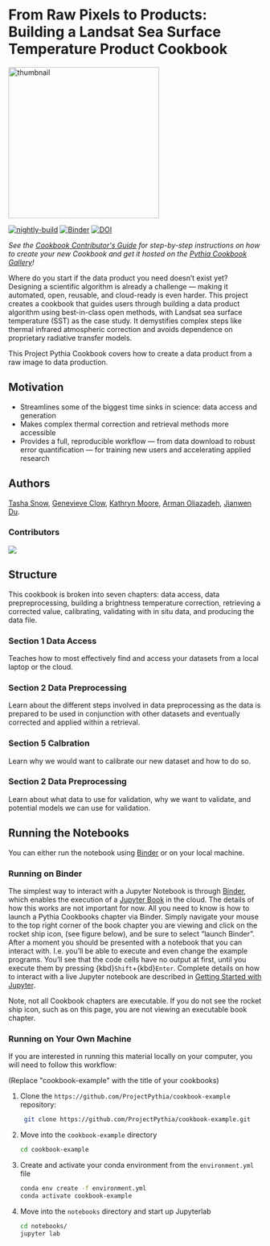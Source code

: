 # From Raw Pixels to Products: Building a Landsat Sea Surface Temperature Product Cookbook

<img src="thumbnails/cookbook_schem_genev.png" alt="thumbnail" width="300"/>

[![nightly-build](https://github.com/ProjectPythia/cookbook-template/actions/workflows/nightly-build.yaml/badge.svg)](https://github.com/ProjectPythia/cookbook-template/actions/workflows/nightly-build.yaml)
[![Binder](https://binder.projectpythia.org/badge_logo.svg)](https://binder.projectpythia.org/v2/gh/ProjectPythia/cookbook-template/main?labpath=notebooks)
[![DOI](https://zenodo.org/badge/475509405.svg)](https://zenodo.org/badge/latestdoi/475509405)

_See the [Cookbook Contributor's Guide](https://projectpythia.org/cookbook-guide) for step-by-step instructions on how to create your new Cookbook and get it hosted on the [Pythia Cookbook Gallery](https://cookbooks.projectpythia.org)!_

Where do you start if the data product you need doesn’t exist yet? Designing a scientific algorithm is already a challenge — making it automated, open, reusable, and cloud-ready is even harder. This project creates a cookbook that guides users through building a data product algorithm using best-in-class open methods, with Landsat sea surface temperature (SST) as the case study. It demystifies complex steps like thermal infrared atmospheric correction and avoids dependence on proprietary radiative transfer models. 

This Project Pythia Cookbook covers how to create a data product from a raw image to data production. 

## Motivation

- Streamlines some of the biggest time sinks in science: data access and generation
- Makes complex thermal correction and retrieval methods more accessible
- Provides a full, reproducible workflow — from data download to robust error quantification — for training new users and accelerating applied research

## Authors

[Tasha Snow](https://github.com/tsnow03), [Genevieve Clow](https://github.com/genna-clow), [Kathryn Moore](https://github.com/kamoore14), [Arman Oliazadeh](https://github.com/Arri2424), [Jianwen Du](https://github.com/Janewendo). 

### Contributors

<a href="https://github.com/ProjectPythia/cookbook-template/graphs/contributors">
  <img src="https://contrib.rocks/image?repo=ProjectPythia/cookbook-template" />
</a>

## Structure

This cookbook is broken into seven chapters: data access, data prepreprocessing, building a brightness temperature correction, retrieving a corrected value, calibrating, validating with in situ data, and producing the data file.

### Section 1 Data Access

Teaches how to most effectively find and access your datasets from a local laptop or the cloud.

### Section 2 Data Preprocessing

Learn about the different steps involved in data preprocessing as the data is prepared to be used in conjunction with other datasets and eventually corrected and applied within a retrieval.

### Section 5 Calbration

Learn why we would want to calibrate our new dataset and how to do so.

### Section 2 Data Preprocessing

Learn about what data to use for validation, why we want to validate, and potential models we can use for validation.

## Running the Notebooks

You can either run the notebook using [Binder](https://binder.projectpythia.org/) or on your local machine.

### Running on Binder

The simplest way to interact with a Jupyter Notebook is through
[Binder](https://binder.projectpythia.org/), which enables the execution of a
[Jupyter Book](https://jupyterbook.org) in the cloud. The details of how this works are not
important for now. All you need to know is how to launch a Pythia
Cookbooks chapter via Binder. Simply navigate your mouse to
the top right corner of the book chapter you are viewing and click
on the rocket ship icon, (see figure below), and be sure to select
“launch Binder”. After a moment you should be presented with a
notebook that you can interact with. I.e. you’ll be able to execute
and even change the example programs. You’ll see that the code cells
have no output at first, until you execute them by pressing
{kbd}`Shift`\+{kbd}`Enter`. Complete details on how to interact with
a live Jupyter notebook are described in [Getting Started with
Jupyter](https://foundations.projectpythia.org/foundations/getting-started-jupyter).

Note, not all Cookbook chapters are executable. If you do not see
the rocket ship icon, such as on this page, you are not viewing an
executable book chapter.


### Running on Your Own Machine

If you are interested in running this material locally on your computer, you will need to follow this workflow:

(Replace "cookbook-example" with the title of your cookbooks)

1. Clone the `https://github.com/ProjectPythia/cookbook-example` repository:

   ```bash
    git clone https://github.com/ProjectPythia/cookbook-example.git
   ```

1. Move into the `cookbook-example` directory
   ```bash
   cd cookbook-example
   ```
1. Create and activate your conda environment from the `environment.yml` file
   ```bash
   conda env create -f environment.yml
   conda activate cookbook-example
   ```
1. Move into the `notebooks` directory and start up Jupyterlab
   ```bash
   cd notebooks/
   jupyter lab
   ```
